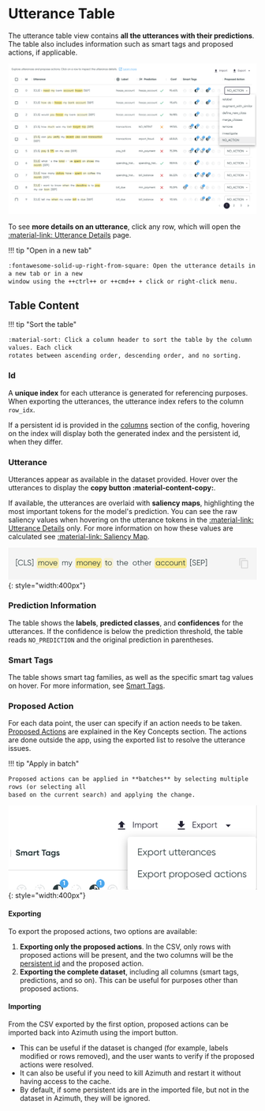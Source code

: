 # Utterance Table

The utterance table view contains **all the utterances with their predictions**. The table also
includes information such as smart tags and proposed actions, if applicable.

![](../../_static/images/exploration-space/utterance-table.png)

To see **more details on an utterance**, click any row, which will open
the [:material-link: Utterance Details](utterance-details.md) page.

!!! tip "Open in a new tab"

    :fontawesome-solid-up-right-from-square: Open the utterance details in a new tab or in a new
    window using the ++ctrl++ or ++cmd++ + click or right-click menu.

## Table Content

!!! tip "Sort the table"

    :material-sort: Click a column header to sort the table by the column values. Each click
    rotates between ascending order, descending order, and no sorting.

### Id

A **unique index** for each utterance is generated for referencing purposes. When exporting the
utterances, the utterance index refers to the column `row_idx`.

If a persistent id is provided in the [columns](../../reference/configuration/project.md#columns) section of the config, hovering on the index will display both the generated index and the persistent id, when they differ.

### Utterance

Utterances appear as available in the dataset provided. Hover over the utterances to display the
**copy button :material-content-copy:**.

If available, the utterances are overlaid with **saliency maps**, highlighting the most important
tokens for the model's prediction. You can see the raw saliency values when hovering on the
utterance tokens in the [:material-link: Utterance Details](utterance-details.md) only. For more
information on how these values are calculated
see [:material-link: Saliency Map](../../key-concepts/saliency.md).

![Screenshot](../../_static/images/exploration-space/copy-to-clipboard.png){: style="width:400px"}

### Prediction Information

The table shows the **labels**, **predicted classes**, and **confidences** for the utterances. If
the confidence is below the prediction threshold, the table reads `NO_PREDICTION` and the original
prediction in parentheses.

### Smart Tags

The table shows smart tag families, as well as the specific smart tag values on hover. For more
information, see [Smart Tags](../../key-concepts/smart-tags.md).

### Proposed Action

For each data point, the user can specify if an action needs to be
taken. [Proposed Actions](../../key-concepts/proposed-actions.md) are explained in the Key Concepts
section. The actions are done outside the app, using the exported list to resolve the utterance issues.

!!! tip "Apply in batch"

    Proposed actions can be applied in **batches** by selecting multiple rows (or selecting all
    based on the current search) and applying the change.

![Screenshot](../../_static/images/exploration-space/import-export.png){: style="width:400px"}

#### Exporting
To export the proposed actions, two options are available:

1. **Exporting only the proposed actions**. In the CSV, only rows with proposed actions will be present, and the two columns will be the [persistent id](../../reference/configuration/project.md#columns) and the proposed action.
1. **Exporting the complete dataset**, including all columns (smart tags, predictions, and so on). This can be useful for purposes other than proposed actions.

#### Importing
From the CSV exported by the first option, proposed actions can be imported back into Azimuth using the import button.

* This can be useful if the dataset is changed (for example, labels modified or rows removed), and the user wants to verify if the proposed actions were resolved.
* It can also be useful if you need to kill Azimuth and restart it without having access to the cache.
* By default, if some persistent ids are in the imported file, but not in the dataset in Azimuth, they will be ignored.
